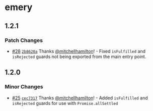 # emery

## 1.2.1

### Patch Changes

- [#28](https://github.com/Thinkmill/emery/pull/28) [`2b8620a`](https://github.com/Thinkmill/emery/commit/2b8620ac73cebe99543af26f7e1ce31978e7752c) Thanks [@mitchellhamilton](https://github.com/mitchellhamilton)! - Fixed `isFulfilled` and `isRejected` guards not being exported from the main entry point.

## 1.2.0

### Minor Changes

- [#25](https://github.com/Thinkmill/emery/pull/25) [`cec7317`](https://github.com/Thinkmill/emery/commit/cec7317185a9485709b134453063e0ec991e26ca) Thanks [@mitchellhamilton](https://github.com/mitchellhamilton)! - Added `isFulfilled` and `isRejected` guards for use with `Promise.allSettled`
